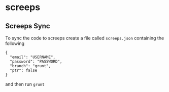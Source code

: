 # screeps
## Screeps Sync
To sync the code to screeps create a file called ``screeps.json`` containing the following
```
{
  "email": "USERNAME",
  "password": "PASSWORD",
  "branch": "grunt",
  "ptr": false
}
```
and then run
``grunt``
